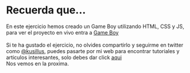 # Recuerda que...
En este ejercicio hemos creado un Game Boy utilizando HTML, CSS y JS,
para ver el proyecto en vivo entra a <a href="https://kusillus.github.io/gameboy/">Game Boy</a><br>
<br>
Si te ha gustado el ejercicio, no olvides compartirlo y seguirme en twitter como
<a href="https://twitter.com/kusillus">@kusillus</a>,
puedes pasarte por mi web para encontrar tutoriales y
articulos interesantes, solo debes dar click <a href="https://kusillus.github.io/kusillus/">aqui</a> 
<br>Nos vemos en la proxima. 

